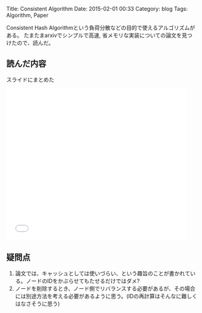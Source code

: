 Title: Consistent Algorithm
Date: 2015-02-01 00:33
Category: blog
Tags: Algorithm, Paper

Consistent Hash Algorithmという負荷分散などの目的で使えるアルゴリズムがある。
たまたまarxivでシンプルで高速, 省メモリな実装についての論文を見つけたので、読んだ。

## 読んだ内容
スライドにまとめた

<iframe src="//www.slideshare.net/slideshow/embed_code/44282881" width="476" height="400" frameborder="0" marginwidth="0" marginheight="0" scrolling="no"></iframe>

## 疑問点

1. 論文では、キャッシュとしては使いづらい、という趣旨のことが書かれている。ノードのIDをかぶらせてもたせるだけではダメ?
2. ノードを削除するとき、ノード側でリバランスする必要があるが、その場合には別途方法を考える必要があるように思う。(IDの再計算はそんなに難しくはなさそうに思う)

